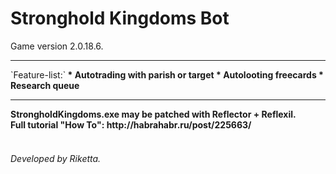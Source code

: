 Stronghold Kingdoms Bot
=======================
Game version 2.0.18.6.
<hr>
`Feature-list:`<b>
* Autotrading with parish or target
* Autolooting freecards
* Research queue
<hr>
StrongholdKingdoms.exe may be patched with Reflector + Reflexil.<br>
Full tutorial "How To": http://habrahabr.ru/post/225663/
<br>
<br>
<h6>Developed by Riketta.</h6>
